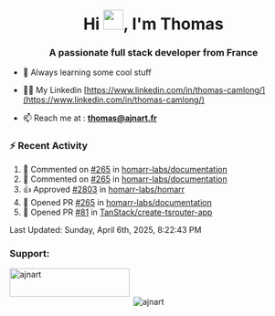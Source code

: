 <h1 align="center">Hi <img height="35px" src="https://raw.githubusercontent.com/MartinHeinz/MartinHeinz/master/wave.gif" width="35px"/>, I'm Thomas</h1>
<h3 align="center">A passionate full stack developer from France</h3>

- 🌱 Always learning some cool stuff 

- 👨‍💻 My Linkedin [https://www.linkedin.com/in/thomas-camlong/](https://www.linkedin.com/in/thomas-camlong/)

- 📫 Reach me at : **thomas@ajnart.fr**

### :zap: Recent Activity

<!--RECENT_ACTIVITY:start-->
1. 💬 Commented on [#265](https://github.com/homarr-labs/documentation/pull/265#discussion_r2029815952) in [homarr-labs/documentation](https://github.com/homarr-labs/documentation)<br>
2. 💬 Commented on [#265](https://github.com/homarr-labs/documentation/pull/265#discussion_r2029815791) in [homarr-labs/documentation](https://github.com/homarr-labs/documentation)<br>
3. 👍 Approved [#2803](https://github.com/homarr-labs/homarr/pull/2803#pullrequestreview-2744047784) in [homarr-labs/homarr](https://github.com/homarr-labs/homarr)<br>
4. 💪 Opened PR [#265](https://github.com/homarr-labs/documentation/pull/265) in [homarr-labs/documentation](https://github.com/homarr-labs/documentation)<br>
5. 💪 Opened PR [#81](https://github.com/TanStack/create-tsrouter-app/pull/81) in [TanStack/create-tsrouter-app](https://github.com/TanStack/create-tsrouter-app)<br>
<!--RECENT_ACTIVITY:end-->

<!--RECENT_ACTIVITY:last_update-->
Last Updated: Sunday, April 6th, 2025, 8:22:43 PM
<!--RECENT_ACTIVITY:last_update_end-->
<h3 align="left">Support:</h3>
<p><a href="https://ko-fi.com/ajnart"> <img align="left" src="https://cdn.ko-fi.com/cdn/kofi3.png?v=3" height="50" width="210" alt="ajnart" /></a></p><br><br>

<p>&nbsp;<img align="center" src="https://github-readme-stats.vercel.app/api?username=ajnart&show_icons=true&theme=tokyonight&locale=en" alt="ajnart" /></p>
